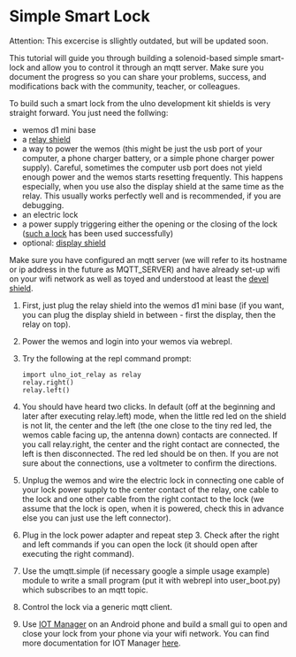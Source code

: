 # Simple Smart Lock

Attention: This excercise is sllightly outdated, but will be updated soon.

This tutorial will guide you through building a solenoid-based simple smart-lock
and allow you to control it through an mqtt server.
Make sure you document the progress so you can share your problems, success,
and modifications back with the community, teacher, or colleagues.

To build such a smart lock from the ulno development kit shields
is very straight forward.
You just need the follwing:
- wemos d1 mini base
- a [relay shield](../../shields/relay/README.md)
- a way to power the wemos (this might be just the usb port of your computer, 
  a phone charger battery, or a simple phone charger power supply).
  Careful, sometimes the computer usb port does not yield enough power and the
  wemos starts resetting frequently. This happens especially, when you use
  also the display shield at the same time as the relay. This usually works
  perfectly well and is recommended, if you are debugging.
- an electric lock
- a power supply triggering either the opening or the closing of the lock
  ([such a  lock](https://www.aliexpress.com/item/Electric-Strike-Door-Lock-For-Access-Control-System-New-Fail-safe-fail-secure-5YOA-Brand-New/2044042957.html?ws_ab_test=searchweb0_0,searchweb201602_5_10056_10065_10068_10055_10054_10069_10059_10078_10079_10073_10017_10080_10070_10082_10081_10060_10061_10052_10062_10053_10050_10051,searchweb201603_4&btsid=182056bb-eaa0-434c-8256-dac4c562c6d7)
  has been used successfully)
- optional: [display shield](../../shields/display/README.md)

Make sure you have configured an mqtt server (we will refer to its hostname or
ip address in the future as MQTT_SERVER) and have already set-up wifi on your
wifi network as well as toyed and understood at least the 
[devel shield](../../shields/devel/Readme.md).

1. First, just plug the relay shield into the wemos d1 mini base
   (if you want, you can plug the display shield in between - first
   the display, then the relay on top).
2. Power the wemos and login into your wemos via webrepl.
3. Try the following at the repl command prompt:

   ```
   import ulno_iot_relay as relay
   relay.right()
   relay.left()
   ```

4. You should have heard two clicks.
   In default (off at the beginning and later after executing relay.left) mode, 
   when the little red led on the shield
   is not lit, the center and the left (the one close to the tiny red led, the 
   wemos cable facing up, the antenna down) contacts are connected. 
   If you call relay.right, the center and the right contact are connected,
   the left is then disconnected. The red led should be on then. If you are 
   not sure about the connections, use a voltmeter to confirm the directions.
5. Unplug the wemos and wire the electric lock in connecting one cable of your
   lock power supply to the center contact of the relay, one cable to the lock
   and one other cable from the right contact to the lock (we assume that the
   lock is open, when it is powered, check this in advance else you can just
   use the left connector).
6. Plug in the lock power adapter and repeat step 3. Check after the right and
   left commands if you can open the lock (it should open after executing the
   right command).
7. Use the umqtt.simple (if necessary google a simple usage example) module 
   to write a small program (put it with webrepl into user_boot.py) 
   which subscribes to an mqtt topic.
8. Control the lock via a generic mqtt client.
9. Use [IOT Manager](https://play.google.com/store/apps/details?id=ru.esp8266.iotmanager)
   on an Android phone and build a small gui to open and close
   your lock from your phone via your wifi network. You can find more
   documentation for IOT Manager [here](http://esp8266.ru/iotmanager/).
